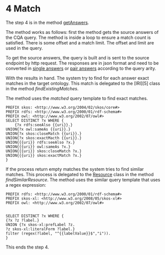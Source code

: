 
# 4 Match

The step 4 is in the method [getAnswers][1].

The method works as follows: first the method gets the source answers of the CQA query.
The method is inside a loop to ensure a match count is satisfied. There is some offset and a match limit.
The offset and limit are used in the query.

To get the source answers, the query is built and is sent to the source endpoint by http request.
The responses are in json format and need to be converted in [single answers][2]
or [pair answers][3] according to the query arity.

With the results in hand. The system try to find for each answer exact matches in the target ontology.
This match is delegated to the [IRI][5] class in the method *findExistingMatches*.

The method uses the *matched* query template to find exact matches.

```sparql
PREFIX skos: <http://www.w3.org/2004/02/skos/core#>
PREFIX rdfs: <http://www.w3.org/2000/01/rdf-schema#>
PREFIX owl: <http://www.w3.org/2002/07/owl#>
SELECT DISTINCT ?x WHERE {
    {?x rdfs:seeAlso {{uri}}.}
UNION{?x owl:sameAs {{uri}}.}
UNION{?x skos:closeMatch {{uri}}.}
UNION{?x skos:exactMacth {{uri}}.}
UNION{{{uri}} rdfs:seeAlso ?x.}
UNION{{{uri}} owl:sameAs ?x.}
UNION{{{uri}} skos:closeMatch ?x.}
UNION{{{uri}} skos:exactMatch ?x.}
}
```

If the process return empty matches the system tries to find similar matches.
This process is delegated to the [Resource][4] class in the method *findSimilarResource*.
The method uses the similar query template that uses a regex expression:

```sparql
PREFIX rdfs: <http://www.w3.org/2000/01/rdf-schema#>
PREFIX skos-xl: <http://www.w3.org/2008/05/skos-xl#>
PREFIX owl: <http://www.w3.org/2002/07/owl#>


SELECT DISTINCT ?x WHERE {
{?x ?z ?label.}
UNION {?x skos-xl:prefLabel ?z.
?z skos-xl:literalForm ?label.}
filter (regex(?label, "^{{labelValue}}$","i")).
}

```

This ends the step 4.

[1]: ../src/main/java/fr/irit/complex/ComplexAlignmentGeneration.java
[2]: ../src/main/java/fr/irit/complex/answer/unary/SingleAnswer.java
[3]: ../src/main/java/fr/irit/complex/answer/binary/PairAnswer.java
[4]: ../src/main/java/fr/irit/resource/Resource.java
[4]: ../src/main/java/fr/irit/resource/IRI.java
